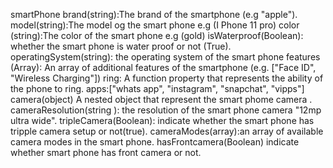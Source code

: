 smartPhone
brand(string):The brand of the smartphone (e.g "apple").
model(string):The model og the smart phone e.g (I Phone 11 pro)
color (string):The color of the smart phone e.g (gold)
isWaterproof(Boolean): whether the smart phone is water proof or not (True).
operatingSystem(string): the operating system of the smart phone
features (Array): An array of additional features of the smartphone (e.g. ["Face ID", "Wireless Charging"])
ring: A function property that represents the ability of the phone to ring.
apps:["whats app", "instagram", "snapchat", "vipps"]
camera(object) A nested object that represent the smart phome camera .
cameraResolution(string ): the resolution of the smart phone camera "12mp ultra wide".
tripleCamera(Boolean): indicate whether the smart phone has tripple camera setup or not(true).
cameraModes(array):an array of available camera modes in the smart phone.
hasFrontcamera(Boolean) indicate whether smart phone has front camera or not.
